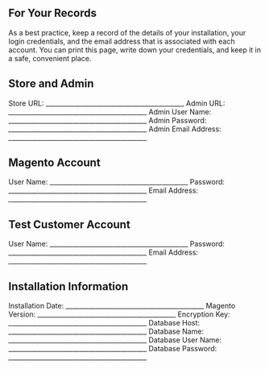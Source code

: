 For Your Records
--

As a best practice, keep a record of the details of your installation, your login credentials, and the email address that is associated with each account. You can print this page, write down your credentials, and keep it in a safe, convenient place.

## Store and Admin

Store URL: 			___________________________________________
Admin URL: 			___________________________________________
Admin User Name: 	___________________________________________
Admin Password: 	___________________________________________
Admin Email Address: ___________________________________________

## Magento Account

User Name: 			___________________________________________
Password: 			___________________________________________
Email Address: 		___________________________________________

## Test Customer Account

User Name:			___________________________________________
Password:			___________________________________________
Email Address:		___________________________________________

## Installation Information

Installation Date:	___________________________________________
Magento Version:	___________________________________________
Encryption Key:		___________________________________________
Database Host:		___________________________________________
Database Name:		___________________________________________
Database User Name:	___________________________________________
Database Password:	___________________________________________
